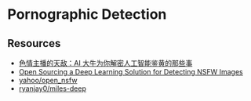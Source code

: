 # Pornographic Detection

## Resources

- [色情主播的天敌：AI 大牛为你解密人工智能鉴黄的那些事](http://mp.weixin.qq.com/s?__biz=MzI5NTIxNTg0OA==&mid=2247484853&idx=1&sn=6ec9765b4ae57bfedce10c7c1efd717c)
- [Open Sourcing a Deep Learning Solution for Detecting NSFW Images](https://yahooeng.tumblr.com/post/151148689421/open-sourcing-a-deep-learning-solution-for)
- [yahoo/open_nsfw](https://github.com/yahoo/open_nsfw)
- [ryanjay0/miles-deep](https://github.com/ryanjay0/miles-deep)
